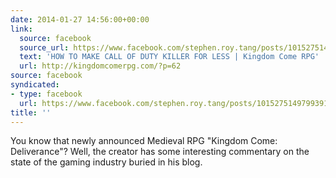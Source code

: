 ```yaml
---
date: 2014-01-27 14:56:00+00:00
link:
  source: facebook
  source_url: https://www.facebook.com/stephen.roy.tang/posts/10152751497993912
  text: 'HOW TO MAKE CALL OF DUTY KILLER FOR LESS | Kingdom Come RPG'
  url: http://kingdomcomerpg.com/?p=62
source: facebook
syndicated:
- type: facebook
  url: https://www.facebook.com/stephen.roy.tang/posts/10152751497993912
title: ''
---
```


You know that newly announced Medieval RPG "Kingdom Come: Deliverance"? Well, the creator has some interesting commentary on the state of the gaming industry buried in his blog.